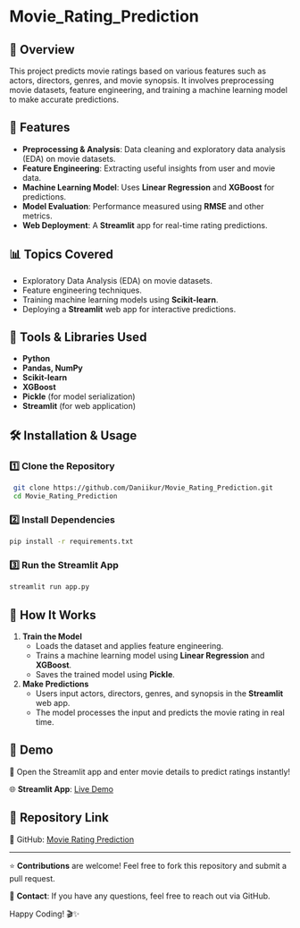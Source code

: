 # Movie_Rating_Prediction

## 📌 Overview
This project predicts movie ratings based on various features such as actors, directors, genres, and movie synopsis. It involves preprocessing movie datasets, feature engineering, and training a machine learning model to make accurate predictions.

## 🚀 Features
- **Preprocessing & Analysis**: Data cleaning and exploratory data analysis (EDA) on movie datasets.
- **Feature Engineering**: Extracting useful insights from user and movie data.
- **Machine Learning Model**: Uses **Linear Regression** and **XGBoost** for predictions.
- **Model Evaluation**: Performance measured using **RMSE** and other metrics.
- **Web Deployment**: A **Streamlit** app for real-time rating predictions.

## 📊 Topics Covered
- Exploratory Data Analysis (EDA) on movie datasets.
- Feature engineering techniques.
- Training machine learning models using **Scikit-learn**.
- Deploying a **Streamlit** web app for interactive predictions.

## 🔧 Tools & Libraries Used
- **Python**
- **Pandas, NumPy**
- **Scikit-learn**
- **XGBoost**
- **Pickle** (for model serialization)
- **Streamlit** (for web application)

## 🛠 Installation & Usage
### 1️⃣ Clone the Repository
```bash
 git clone https://github.com/Daniikur/Movie_Rating_Prediction.git
 cd Movie_Rating_Prediction
```

### 2️⃣ Install Dependencies
```bash
pip install -r requirements.txt
```

### 3️⃣ Run the Streamlit App
```bash
streamlit run app.py
```

## 📌 How It Works
1. **Train the Model**
   - Loads the dataset and applies feature engineering.
   - Trains a machine learning model using **Linear Regression** and **XGBoost**.
   - Saves the trained model using **Pickle**.
2. **Make Predictions**
   - Users input actors, directors, genres, and synopsis in the **Streamlit** web app.
   - The model processes the input and predicts the movie rating in real time.

## 🎯 Demo
🚀 Open the Streamlit app and enter movie details to predict ratings instantly!

🌐 **Streamlit App**: [Live Demo](https://movie-rating-prediction1.streamlit.app/)

## 📎 Repository Link
🔗 GitHub: [Movie Rating Prediction](https://github.com/Daniikur/Movie_Rating_Prediction.git)

---

⭐ **Contributions** are welcome! Feel free to fork this repository and submit a pull request.

📩 **Contact**: If you have any questions, feel free to reach out via GitHub.

Happy Coding! 🎬✨

